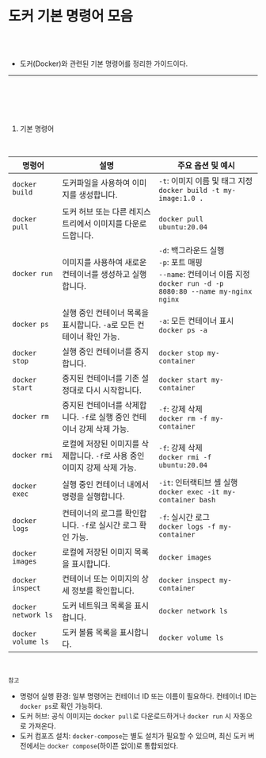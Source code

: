 # 도커 기본 명령어 모음

<br />
<br />

* 도커(Docker)와 관련된 기본 명령어를 정리한 가이드이다.

---

<br />
<br />
<br />
<br />

1. 기본 명령어

<br />

| 명령어               | 설명                                                                                           | 주요 옵션 및 예시                                |
|----------------------|-----------------------------------------------------------------------------------------------|----------------------------------------------|
| `docker build`       | 도커파일을 사용하여 이미지를 생성합니다.                                                         | `-t`: 이미지 이름 및 태그 지정<br>`docker build -t my-image:1.0 .` |
| `docker pull`        | 도커 허브 또는 다른 레지스트리에서 이미지를 다운로드합니다.                                       | `docker pull ubuntu:20.04`                   |
| `docker run`         | 이미지를 사용하여 새로운 컨테이너를 생성하고 실행합니다.                                          | `-d`: 백그라운드 실행<br>`-p`: 포트 매핑<br>`--name`: 컨테이너 이름 지정<br>`docker run -d -p 8080:80 --name my-nginx nginx` |
| `docker ps`          | 실행 중인 컨테이너 목록을 표시합니다. `-a`로 모든 컨테이너 확인 가능.                             | `-a`: 모든 컨테이너 표시<br>`docker ps -a`   |
| `docker stop`        | 실행 중인 컨테이너를 중지합니다.                                                                | `docker stop my-container`                   |
| `docker start`       | 중지된 컨테이너를 기존 설정대로 다시 시작합니다.                                                | `docker start my-container`                  |
| `docker rm`          | 중지된 컨테이너를 삭제합니다. `-f`로 실행 중인 컨테이너 강제 삭제 가능.                          | `-f`: 강제 삭제<br>`docker rm -f my-container` |
| `docker rmi`         | 로컬에 저장된 이미지를 삭제합니다. `-f`로 사용 중인 이미지 강제 삭제 가능.                       | `-f`: 강제 삭제<br>`docker rmi -f ubuntu:20.04` |
| `docker exec`        | 실행 중인 컨테이너 내에서 명령을 실행합니다.                                                   | `-it`: 인터랙티브 셸 실행<br>`docker exec -it my-container bash` |
| `docker logs`        | 컨테이너의 로그를 확인합니다. `-f`로 실시간 로그 확인 가능.                                       | `-f`: 실시간 로그<br>`docker logs -f my-container` |
| `docker images`      | 로컬에 저장된 이미지 목록을 표시합니다.                                                        | `docker images`                              |
| `docker inspect`     | 컨테이너 또는 이미지의 상세 정보를 확인합니다.                                                  | `docker inspect my-container`                |
| `docker network ls`  | 도커 네트워크 목록을 표시합니다.                                                               | `docker network ls`                          |
| `docker volume ls`   | 도커 볼륨 목록을 표시합니다.                                                                   | `docker volume ls`                           |

<br />

`참고`

* 명령어 실행 환경: 일부 명령어는 컨테이너 ID 또는 이름이 필요하다. 컨테이너 ID는 `docker ps`로 확인 가능하다.
* 도커 허브: 공식 이미지는 `docker pull`로 다운로드하거나 `docker run` 시 자동으로 가져온다.
* 도커 컴포즈 설치: `docker-compose`는 별도 설치가 필요할 수 있으며, 최신 도커 버전에서는 `docker compose`(하이픈 없이)로 통합되었다.
